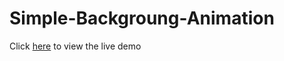 # Simple-Backgroung-Animation
 Click <a href="https://codepen.io/RickyUltimate-innov/pen/JjJdYxp">here</a> to view the live demo
